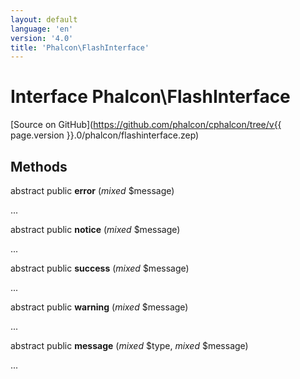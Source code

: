 ```yaml
---
layout: default
language: 'en'
version: '4.0'
title: 'Phalcon\FlashInterface'
---
```

# Interface **Phalcon\FlashInterface**

[Source on GitHub](https://github.com/phalcon/cphalcon/tree/v{{ page.version }}.0/phalcon/flashinterface.zep)

## Methods
abstract public  **error** (*mixed* $message)

...


abstract public  **notice** (*mixed* $message)

...


abstract public  **success** (*mixed* $message)

...


abstract public  **warning** (*mixed* $message)

...


abstract public  **message** (*mixed* $type, *mixed* $message)

...


